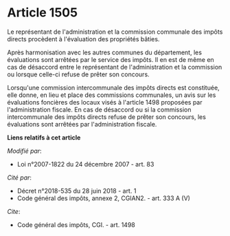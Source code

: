 # Article 1505

Le représentant de l'administration et la commission communale des impôts directs procèdent à l'évaluation des propriétés
bâties. 

Après harmonisation avec les autres communes du département, les évaluations sont arrêtées par le service des impôts. Il en
est de même en cas de désaccord entre le représentant de l'administration et la commission ou lorsque celle-ci refuse de
prêter son concours. 

Lorsqu'une commission intercommunale des impôts directs est constituée, elle donne, en lieu et place des commissions
communales, un avis sur les évaluations foncières des locaux visés à l'article 1498 proposées par l'administration fiscale.
En cas de désaccord ou si la commission intercommunale des impôts directs refuse de prêter son concours, les évaluations sont
arrêtées par l'administration fiscale.

**Liens relatifs à cet article**

_Modifié par_:

  - Loi n°2007-1822 du 24 décembre 2007 - art. 83

_Cité par_:

  - Décret n°2018-535 du 28 juin 2018 - art. 1
  - Code général des impôts, annexe 2, CGIAN2. - art. 333 A (V)

_Cite_:

  - Code général des impôts, CGI. - art. 1498
